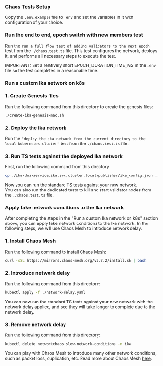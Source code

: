### Chaos Tests Setup
Copy the `.env.example` file to `.env` and set the variables in it with configuration of your choice.

### Run the end to end, epoch switch with new members test
Run the `run a full flow test of adding validators to the next epoch` test from the `./chaos.test.ts` file.
This test configures the network, deploys it, and performs all necessary steps to execute the test.

IMPORTANT: Set a relatively short EPOCH_DURATION_TIME_MS in the `.env` file so the test completes in a reasonable time.

### Run a custom Ika network on k8s 

### 1. Create Genesis files
Run the following command from this directory to create the genesis files:
```bash
./create-ika-genesis-mac.sh
```

### 2. Deploy the Ika network
Run the `"deploy the ika network from the current directory to the local kubernetes cluster"` test from the 
`./chaos.test.ts` file.

### 3. Run TS tests against the deployed Ika network
First, run the following command from this directory
```bash
cp ./ika-dns-service.ika.svc.cluster.local/publisher/ika_config.json ../../../../ika_config.json 
```
Now you can run the standard TS tests against your new network.  
You can also run the dedicated tests to kill and start validator nodes from the `./chaos.test.ts` file.

### Apply fake network conditions to the Ika network
After completing the steps in the "Run a custom Ika network on k8s" section above, you can apply fake network
conditions to the Ika network. In the following steps, we will use Chaos Mesh to introduce network delay.
### 1. Install Chaos Mesh
Run the following command to install Chaos Mesh:
```bash
curl -sSL https://mirrors.chaos-mesh.org/v2.7.2/install.sh | bash
```

### 2. Introduce network delay
Run the following command from this directory:
```bash
kubectl apply -f ./network-delay.yaml
```
You can now run the standard TS tests against your new network with the network delay applied, and see they will take
longer to complete due to the network delay.

### 3. Remove network delay
Run the following command from this directory:
```bash
kubectl delete networkchaos slow-network-conditions -n ika
```
You can play with Chaos Mesh to introduce many other network conditions, such as packet loss, duplication, etc.
Read more about Chaos Mesh [here](https://chaos-mesh.org/docs/).

